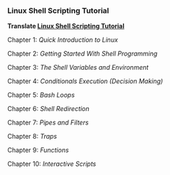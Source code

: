 ### Linux Shell Scripting Tutorial

**Translate [Linux Shell Scripting Tutorial](http://bash.cyberciti.biz/guide)**

Chapter 1: _Quick Introduction to Linux_

Chapter 2: _Getting Started With Shell Programming_

Chapter 3: _The Shell Variables and Environment_

Chapter 4: _Conditionals Execution (Decision Making)_

Chapter 5: _Bash Loops_

Chapter 6: _Shell Redirection_

Chapter 7: _Pipes and Filters_

Chapter 8: _Traps_

Chapter 9: _Functions_

Chapter 10: _Interactive Scripts_
